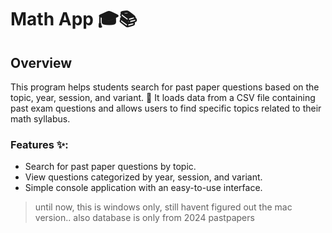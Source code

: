 # Math App 🎓📚

## Overview
This program helps students search for past paper questions based on the topic, year, session, and variant. 🎯 It loads data from a CSV file containing past exam questions and allows users to find specific topics related to their math syllabus.

### Features ✨:
- Search for past paper questions by topic.
- View questions categorized by year, session, and variant.
- Simple console application with an easy-to-use interface.

> until now, this is windows only, still havent figured out the mac version..
> also database is only from 2024 pastpapers
